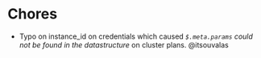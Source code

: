 # Chores

* Typo on instance_id on credentials which caused _`$.meta.params` could not be found in the datastructure_ on cluster plans. @itsouvalas